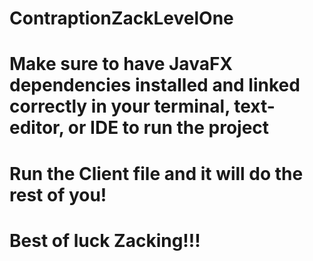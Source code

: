 # ContraptionZackLevelOne

# Make sure to have JavaFX dependencies installed and linked correctly in your terminal, text-editor, or IDE to run the project

# Run the Client file and it will do the rest of you!

# Best of luck Zacking!!!
